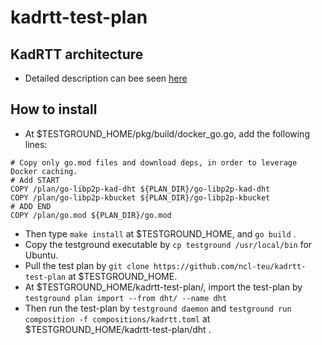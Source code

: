 # kadrtt-test-plan
## KadRTT architecture
- Detailed description can bee seen [here](https://hackmd.io/b-gKq_JmQLOSu1-v7IBRlw)
## How to install
- At $TESTGROUND_HOME/pkg/build/docker_go.go, add the following lines: 
~~~
# Copy only go.mod files and download deps, in order to leverage Docker caching.
# Add START
COPY /plan/go-libp2p-kad-dht ${PLAN_DIR}/go-libp2p-kad-dht
COPY /plan/go-libp2p-kbucket ${PLAN_DIR}/go-libp2p-kbucket
# ADD END
COPY /plan/go.mod ${PLAN_DIR}/go.mod
~~~
- Then type `make install` at $TESTGROUND_HOME, and `go build` .
- Copy the testground executable by `cp testground /usr/local/bin` for Ubuntu. 
- Pull the test plan by `git clone https://github.com/ncl-teu/kadrtt-test-plan` at $TESTGROUND_HOME. 
- At $TESTGROUND_HOME/kadrtt-test-plan/, import the test-plan by `testground plan import --from dht/ --name dht`
- Then run the test-plan by `testground daemon` and `testground run composition -f compositions/kadrtt.toml` at $TESTGROUND_HOME/kadrtt-test-plan/dht . 

